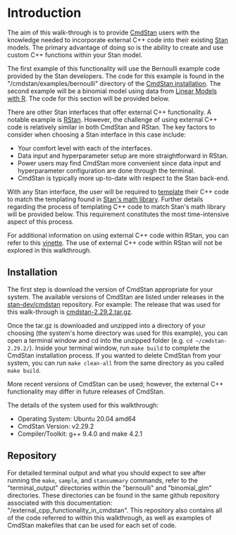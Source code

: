 # Introduction

The aim of this walk-through is to provide [CmdStan](https://mc-stan.org/users/interfaces/cmdstan) 
users with the knowledge needed to incorporate external C++ code into their existing 
[Stan](https://mc-stan.org/) models. 
The primary advantage of doing so is the ability to create and use custom C++ functions 
within your Stan model. 

The first example of this functionality will use the Bernoulli example code provided 
by the Stan developers. The code for this example is found in the 
"/cmdstan/examples/bernoulli" directory of the 
[CmdStan installation](https://github.com/stan-dev/cmdstan/tree/develop/examples/bernoulli). 
The second example will be a binomial model using data from 
[Linear Models with R](https://julianfaraway.github.io/faraway/LMR/).
The code for this section will be provided below. 

There are other Stan interfaces that offer external C++ functionality. 
A notable example is [RStan](http://mc-stan.org/rstan/). However, the 
challenge of using external C++ code is relatively similar in both CmdStan and 
RStan. The key factors to consider when choosing a Stan interface in this case 
include:

- Your comfort level with each of the interfaces.
- Data input and hyperparameter setup are more straightforward in RStan.
- Power users may find CmdStan more convenient since data input and hyperparameter configuration are done through the terminal.
- CmdStan is typically more up-to-date with respect to the Stan back-end.

With any Stan interface, the user will be required to [template](https://cplusplus.com/doc/oldtutorial/templates/)
their C++ code to match the templating found in [Stan's math library](https://mc-stan.org/math/). 
Further details regarding the process of templating C++ code to match Stan's math 
library will be provided below. This requirement constitutes the most 
time-intensive aspect of this process.

For additional information on using external C++ code within RStan, you can refer 
to this [vinette](https://mc-stan.org/rstan/articles/external.html).
The use of external C++ code within RStan will not be explored in this walkthrough.

## Installation

The first step is download the version of CmdStan appropriate for your system. 
The available versions of CmdStan are listed under releases in the 
[stan-dev/cmdstan](https://github.com/stan-dev/cmdstan/releases) 
repository. For example: The release that was used for this walk-through is 
[cmdstan-2.29.2.tar.gz](https://github.com/stan-dev/cmdstan/releases/download/v2.29.2/cmdstan-2.29.2.tar.gz). 

Once the tar.gz is downloaded and unzipped into a directory of your choosing 
(the system's home directory was used for this example), you can open a terminal 
window and cd into the unzipped folder (e.g. `cd ~/cmdstan-2.29.2/`). Inside your 
terminal window, run `make build` to complete the CmdStan installation process. 
If you wanted to delete CmdStan from your system, you can run `make clean-all` 
from the same directory as you called `make build`. 

More recent versions of CmdStan can be used; however, the external C++ 
functionality may differ in future releases of CmdStan.

The details of the system used for this walkthrough: 

- Operating System: Ubuntu 20.04 amd64
- CmdStan Version: v2.29.2
- Compiler/Toolkit: g++ 9.4.0 and make 4.2.1

## Repository

For detailed terminal output and what you should expect to see after running the 
`make`, `sample`, and `stansummary` commands, refer to the "terminal_output" 
directories within the "bernoulli" and "binomial_glm" directories. These directories 
can be found in the same github repository associated with this documentation: 
"/external_cpp_functionality_in_cmdstan". This repository also contains all of the 
code referred to within this walkthrough, as well as examples of CmdStan 
makefiles that can be used for each set of code. 
